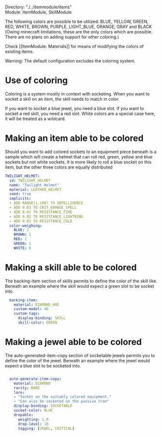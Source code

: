 Directory: "./../itemmodule/items"  
Module: ItemModule, SkillModule

The following colors are possible to be utilized: BLUE, YELLOW, GREEN, RED, WHITE, BROWN, PURPLE, LIGHT_BLUE, ORANGE, GRAY and BLACK (Owing minecraft limitations, these are the only colors which are possible. There are no plans on adding support for other coloring.)

Check [[ItemModule: Materials]] for means of modifying the colors of existing items.

Warning: The default configuration excludes the coloring system.

# Use of coloring 

Coloring is a system mostly in context with socketing. When you want to socket a skill on an item, the skill needs to match in color. 

If you want to socket a blue jewel, you need a blue slot. If you want to socket a red skill, you need a red slot. White colors are a special case here, it will be treated as a wildcard.

# Making an item able to be colored

Should you want to add colored sockets to an equipment piece beneath is a sample which will create a helmet that can roll red, green, yellow and blue sockets but not white sockets. It is more likely to roll a blue socket on this item, but the other three colors are equally distributed

```yml
TWILIGHT_HELMET:
  id: TWILIGHT_HELMET
  name: "Twilight Helmet"
  material: LEATHER_HELMET
  seed: true
  implicits:
  - ADD RANGE(1,100) TO INTELLIGENCE
  - ADD 0.03 TO CRIT_DAMAGE_SPELL
  - ADD 0.02 TO RESISTANCE_FIRE
  - ADD 0.02 TO RESISTANCE_LIGHTNING
  - ADD 0.02 TO RESISTANCE_COLD
  color-weighing:
    BLUE: 2
    BROWN: 1
    RED: 1
    GREEN: 1
    WHITE: 0
```

# Making a skill able to be colored

The backing-item section of skills permits to define the color of the skill like. Beneath an example where the skill would expect a green slot to be socket into.

```yml
  backing-item:
    material: DIAMOND_HOE
    custom-model: 46
    custom-tags:
      display-binding: SKILL
      skill-color: GREEN
```

# Making a jewel able to be colored

The auto-generated-item-copy section of socketable jewels permits you to define the color of the jewel. Beneath an example where the jewel would expect a blue slot to be socketed into.

```yml

  auto-generate-item-copy: 
    material: DIAMOND
    rarity: RARE
    lore:
    - "Socket on the suitably colored equipment."
    - "Can also be socketed on the passive tree"
    display-binding: SOCKETABLE
    socket-color: BLUE
    dropable:
      weighting: 1.0
      drop-level: 10
      tagging: [JEWEL, CRITICAL]
```